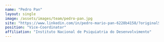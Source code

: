 ```yaml
---
name: "Pedro Pan"
layout: single
image: /assets/images/team/pedro-pan.jpg
site: "https://www.linkedin.com/in/pedro-mario-pan-6228b4158/?originalSubdomain=br"
position: "Vice-Coordinator"
affiliation: "Instituto Nacional de Psiquiatria do Desenvolvimento"
---
```

